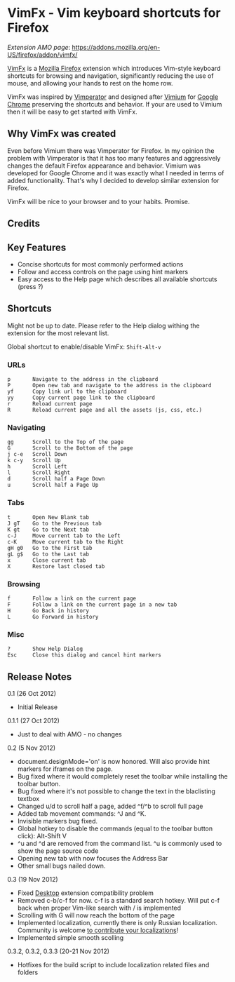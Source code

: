 # VimFx - Vim keyboard shortcuts for Firefox

*Extension AMO page*: https://addons.mozilla.org/en-US/firefox/addon/vimfx/

[VimFx](https://addons.mozilla.org/en-US/firefox/addon/vimfx/) 
is a [Mozilla Firefox](https://www.mozilla.org/en-US/firefox/fx/#desktop) 
extension which introduces Vim-style keyboard shortcuts for browsing and navigation, 
significantly reducing the use of mouse, and allowing your hands to rest on the home row.

VimFx was inspired by [Vimperator](http://www.vimperator.org/) 
and designed after [Vimium](http://vimium.github.com/) for 
[Google Chrome](https://www.google.com/intl/en/chrome/browser/) preserving the shortcuts and behavior.
If your are used to Vimium then it will be easy to get started with VimFx.

## Why VimFx was created

Even before Vimium there was Vimperator for Firefox.  In my opinion the problem 
with Vimperator is that it has too many features and aggressively changes 
the default Firefox appearance and behavior. Vimium was developed for Google Chrome
and it was exactly what I needed in terms of added functionality. That's why I decided 
to develop similar extension for Firefox.

VimFx will be nice to your browser and to your habits. Promise.

## Credits

  

## Key Features

- Concise shortcuts for most commonly performed actions
- Follow and access controls on the page using hint markers
- Easy access to the Help page which describes all available shortcuts (press ?)

## Shortcuts

Might not be up to date. Please refer to the Help dialog withing the extension 
for the most relevant list.

Global shortcut to enable/disable VimFx: `Shift-Alt-v`

### URLs

    p       Navigate to the address in the clipboard
    P       Open new tab and navigate to the address in the clipboard
    yf      Copy link url to the clipboard
    yy      Copy current page link to the clipboard
    r       Reload current page
    R       Reload current page and all the assets (js, css, etc.)

### Navigating

    gg      Scroll to the Top of the page
    G       Scroll to the Bottom of the page
    j c-e   Scroll Down
    k c-y   Scroll Up
    h       Scroll Left
    l       Scroll Right
    d       Scroll half a Page Down
    u       Scroll half a Page Up

### Tabs

    t       Open New Blank tab
    J gT    Go to the Previous tab
    K gt    Go to the Next tab
    c-J     Move current tab to the Left
    c-K     Move current tab to the Right
    gH g0   Go to the First tab
    gL g$   Go to the Last tab
    x       Close current tab
    X       Restore last closed tab

### Browsing

    f       Follow a link on the current page
    F       Follow a link on the current page in a new tab
    H       Go Back in history
    L       Go Forward in history

### Misc

    ?       Show Help Dialog
    Esc     Close this dialog and cancel hint markers

## Release Notes

0.1 (26 Oct 2012)

- Initial Release

0.1.1 (27 Oct 2012)

- Just to deal with AMO - no changes

0.2 (5 Nov 2012)

- document.designMode='on' is now honored. Will also provide hint markers for iframes on the page.
- Bug fixed where it would completely reset the toolbar while installing the toolbar button.
- Bug fixed where it's not possible to change the text in the blaclisting textbox
- Changed u/d to scroll half a page, added ^f/^b to scroll full page
- Added tab movement commands: ^J and ^K.
- Invisible markers bug fixed.
- Global hotkey to disable the commands (equal to the toolbar button click): Alt-Shift V
- ^u and ^d are removed from the command list. ^u is commonly used to show the page source code
- Opening new tab with now focuses the Address Bar
- Other small bugs nailed down.

0.3 (19 Nov 2012)

- Fixed [Desktop](https://addons.mozilla.org/en-us/firefox/addon/desktop/) extension compatibility problem
- Removed c-b/c-f for now. c-f is a standard search hotkey. Will put c-f back when proper Vim-like search with / is implemented
- Scrolling with G will now reach the bottom of the page
- Implemented localization, currently there is only Russian localization. Community is welcome
  [to contribute your localizations](https://github.com/akhodakivskiy/VimFx/tree/master/extension/locale)! 
- Implemented simple smooth scolling

0.3.2, 0.3.2, 0.3.3 (20-21 Nov 2012)

- Hotfixes for the build script to include localization related files and folders
